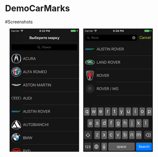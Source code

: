 # DemoCarMarks

#Screenshots
<p align="center">
  <img src="https://github.com/DmitriyLis/DemoCarMarks/blob/master/screenshots/screens.png">
</p>
